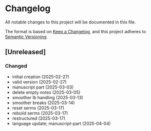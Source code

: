 # Changelog

All notable changes to this project will be documented in this file.

The format is based on [Keep a Changelog](https://keepachangelog.com/en/1.0.0/),
and this project adheres to [Semantic Versioning](https://semver.org/spec/v2.0.0.html).


## [Unreleased]

### Changed
- initial creation (2025-02-27)
- valid version (2025-02-27)
- manuscript part (2025-03-03)
- delete empty notes (2025-03-05)
- smoother lb handling (2025-03-13)
- smoother breaks (2025-03-14)
- reset serms (2025-03-17)
- rebuild serms (2025-03-17)
- restructured (2025-03-17)
- language update; manuscript-part (2025-04-04)